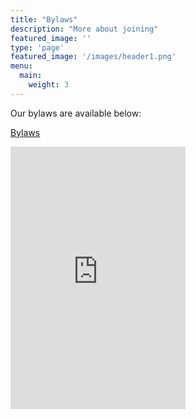 ```yaml
---
title: "Bylaws"
description: "More about joining"
featured_image: ''
type: 'page'
featured_image: '/images/header1.png'
menu:
  main:
    weight: 3
---
```


Our bylaws are available below:

[Bylaws](https://app.box.com/s/oivq88brfxv9c6s2j2lyz6emiprpmrem)

<style>
    iframe {
    width: 20em;
    height: 30em;
}
</style>

<iframe src="https://app.box.com/embed/s/oivq88brfxv9c6s2j2lyz6emiprpmrem" frameborder="0" allowfullscreen webkitallowfullscreen msallowfullscreen></iframe>